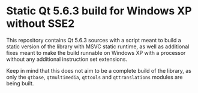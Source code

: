 # Static Qt 5.6.3 build for Windows XP without SSE2

This repository contains Qt 5.6.3 sources with a script meant to build a static
version of the library with MSVC static runtime, as well as additional fixes
meant to make the build runnable on Windows XP with a processor without any
additional instruction set extensions.

Keep in mind that this does not aim to be a complete build of the library, as
only the `qtbase`, `qtmultimedia`, `qttools` and `qttranslations` modules are
being built.
